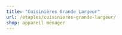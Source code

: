 ```yaml
---
title: "Cuisinières Grande Largeur"
url: /etaples/cuisinieres-grande-largeur/
shop: appareil ménager
---
```

